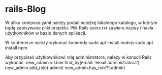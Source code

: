 # rails-Blog
W pliku compose.yaml należy podać ścieżkę lokalnego katalogu, w którym będą zapisywane pliki projektu.
Plik Rails users.txt zawiera nazwy i hasła użytkowników w bazie danych aplikacji.

W kontenerze należy wykonać komendy
sudo apt install nodejs
sudo apt install npm


Aby przypisać użytkownikowi rolę administratora, należy w konsoli Rails wykonać:
new_admin = User.find_by(email: 'email administratora')
new_admin.add_role(:admin)
new_admin.has_role?(:admin)
